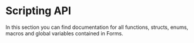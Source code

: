 # Scripting API

In this section you can find documentation for all functions, structs, enums, macros and global variables contained in Forms.

